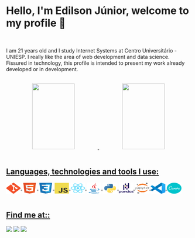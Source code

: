 <h1>Hello, I'm Edilson Júnior, welcome to my profile 👋</h1>
<br>

<p>I am 21 years old and I study Internet Systems at Centro Universitário - UNIESP. I really like the area of web development and data science.
Fissured in technology, this profile is intended to present my work already developed or in development.</p>

<br>
<div align="center">
  <a href="https://github.com/edilsonjrcode">
  <img height="180em" width="48%" src="https://github-readme-stats.vercel.app/api?username=edilsonjrcode&show_icons=true&theme=dracula&include_all_commits=true&count_private=true"/>
  <img height="180em" width="48%" src="https://github-readme-stats.vercel.app/api/top-langs/?username=edilsonjrcode&layout=compact&langs_count=7&theme=dracula"/>
</div>
<br>
  
 <h2>Languages, technologies and tools I use:</h2>
 <div style="display: inline_block">
 <img align="center" alt="Edilson-HTML" height="30" width="40" src="https://raw.githubusercontent.com/devicons/devicon/master/icons/git/git-original.svg">
 <img align="center" alt="Edilson-HTML" height="30" width="40" src="https://raw.githubusercontent.com/devicons/devicon/master/icons/html5/html5-original.svg">
 <img align="center" alt="Edilson-CSS" height="30" width="40" src="https://raw.githubusercontent.com/devicons/devicon/master/icons/css3/css3-original.svg">
 <img align="center" alt="Edilson-JS" height="30" width="40" src="https://github.com/devicons/devicon/blob/master/icons/javascript/javascript-original.svg">
 <img align="center" alt="Edilson-JS" height="30" width="40" src="https://github.com/devicons/devicon/blob/master/icons/react/react-original.svg">
 <img align="center" alt="Edilson-Java" height="30" width="40" src="https://github.com/devicons/devicon/blob/master/icons/java/java-original.svg">
 <img align="center" alt="Edilson-Python" height="30" width="40" src="https://raw.githubusercontent.com/devicons/devicon/master/icons/python/python-original.svg">
 <img align="center" alt="Edilson-Pandas" height="30" width="40" src="https://github.com/devicons/devicon/blob/master/icons/pandas/pandas-original-wordmark.svg">
 <img align="center" alt="Edilson-Jupiter" height="30" width="40" src="https://github.com/devicons/devicon/blob/master/icons/jupyter/jupyter-original-wordmark.svg">
 <img align="center" alt="Edilson-VsCode" height="30" width="40" src="https://github.com/devicons/devicon/blob/master/icons/vscode/vscode-original.svg">
 <img align="center" alt="Edilson-Canva" height="30" width="40" src="https://github.com/devicons/devicon/blob/master/icons/canva/canva-original.svg">
</div>
<br>
 
###
  
  <h2>Find me at::</h2>
<div> 
  <a href="https://instagram.com/jr.nasci" target="_blank"><img src="https://img.shields.io/badge/-Instagram-%23E4405F?style=for-the-badge&logo=instagram&logoColor=white" target="_blank"></a>
  <a href = "mailto:edilsonjr8717@gmail.com"><img src="https://img.shields.io/badge/-Gmail-%23333?style=for-the-badge&logo=gmail&logoColor=white" target="_blank"></a>
  <a href="https://www.linkedin.com/in/edilson-junior-5507bb230/" target="_blank"><img src="https://img.shields.io/badge/-LinkedIn-%230077B5?style=for-the-badge&logo=linkedin&logoColor=white" target="_blank"></a> 
 </div>
